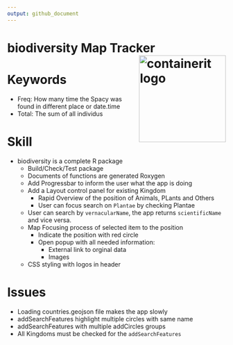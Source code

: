 ```yaml
---
output: github_document
---
```


# biodiversity Map Tracker <img src=" biodiversity/inst/biodiversity/www/biodiversity.png" align="right" alt="containerit logo" width="200" style="padding: 0 0 10px 10px;" />

# Keywords
+ Freq: How many time the Spacy was found in different place or date.time
+ Total: The sum of all individus

# Skill
+ biodiversity is a complete R package
  + Build/Check/Test package
  + Documents of functions are generated Roxygen
  + Add Progressbar to inform the user what the app is doing
  + Add a Layout control panel for existing Kingdom
    + Rapid Overview of the position of Animals, PLants and Others
    + User can focus search on `Plantae` by checking Plantae
  + User can search by `vernacularName`, the app returns `scientificName` and vice versa.
  + Map Focusing process of selected item to the position
    + Indicate the position with red circle
    + Open popup with all needed information: 
      + External link to orginal data
      + Images
  + CSS styling with logos in header
    

# Issues
+ Loading countries.geojson file makes the app slowly
+ addSearchFeatures highlight multiple circles with same name
+ addSearchFeatures with multiple addCircles groups
+ All Kingdoms must be checked for the `addSearchFeatures`